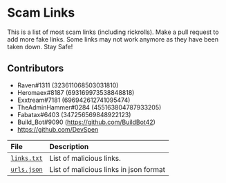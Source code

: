 # Scam Links
This is a list of most scam links (including rickrolls). Make a pull request to add more fake links. Some links may not work anymore as they have been taken down. Stay Safe!

## Contributors
 - Raven#1311 (323611068503031810)
 - Heromaex#8187 (693169973538848818)
 - Exxtream#7181 (696942612741095474)
 - TheAdminHammer#0284 (455163804787933205)
 - Fabatax#6403 (347256569848922123)
 - Build_Bot#9090 (https://github.com/BuildBot42)
 - https://github.com/DevSpen 

| File | Description |
| :--- | :--- |
| [`links.txt`](./list.txt) | List of malicious links.
| [`urls.json`](./urls.json) | List of malicious links in json format
